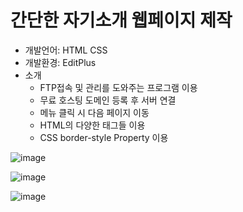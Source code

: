 # 간단한 자기소개 웹페이지 제작
- 개발언어: HTML CSS
- 개발환경: EditPlus
- 소개
  - FTP접속 및 관리를 도와주는 프로그램 이용
  - 무료 호스팅 도메인 등록 후 서버 연결
  - 메뉴 클릭 시 다음 페이지 이동
  - HTML의 다양한 태그들 이용
  - CSS border-style Property 이용


![image](https://user-images.githubusercontent.com/65011438/153123718-4c6b4f41-c95f-4f8d-a998-377185f20da0.png)

![image](https://user-images.githubusercontent.com/65011438/153123744-c719eb0b-53d2-4d11-909a-67f02c7cd316.png)

![image](https://user-images.githubusercontent.com/65011438/153123756-7f3dfc56-249d-4651-840c-955edcf524d9.png)
